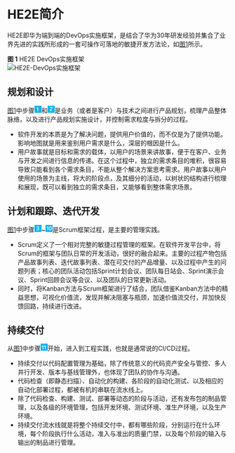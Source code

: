 # HE2E简介<a name="ZH-CN_TOPIC_0162964278"></a>

HE2E即华为端到端的DevOps实施框架，是结合了华为30年研发经验并集合了业界先进的实践所形成的一套可操作可落地的敏捷开发方法论，如[图1](#fig13561916192320)所示。

**图 1**  HE2E DevOps实施框架<a name="fig13561916192320"></a>  
![](figures/HE2E-DevOps实施框架.png "HE2E-DevOps实施框架")

## 规划和设计<a name="section9521144920317"></a>

[图1](#fig13561916192320)中步骤![](figures/1.png)和![](figures/2.png)是业务（或者是客户）与技术之间进行产品规划，梳理产品整体脉络，以及进行产品规划实施设计，并控制需求粒度与拆分的过程。

-   软件开发的本质是为了解决问题，提供用户价值的，而不仅是为了提供功能。影响地图就是用来鉴别用户需求是什么，深层的根因是什么。
-   用户故事就是目标和需求的载体，以用户的场景来讲故事，便于在客户、业务与开发之间进行信息的传递。在这个过程中，独立的需求条目的堆积，很容易导致只能看到各个需求条目，不能从整个解决方案思考需求。用户故事以用户使用的场景为主线，将大的阶段点，及其细分的活动，以树状的结构进行梳理和展现，既可以看到独立的需求条目，又能够看到整体需求场景。

## 计划和跟踪、迭代开发<a name="section0161123154017"></a>

[图1](#fig13561916192320)中步骤![](figures/3.png)\~![](figures/10.png)是Scrum框架过程，是主要的管理实践。

-   Scrum定义了一个相对完整的敏捷过程管理的框架。在软件开发平台中，将Scrum的框架与团队日常的开发活动，很好的融合起来。主要的过程产物包括产品故事列表、迭代故事列表、潜在可交付的产品增量、以及过程中产生的问题列表；核心的团队活动包括Sprint计划会议、团队每日站会、Sprint演示会议、Sprint回顾会议等会议、以及团队的日常更新活动。
-   同时，将Kanban方法与Scrum框架进行了结合，团队借鉴Kanban方法中的精益思想，可视化价值流，发现并解决阻塞与瓶颈，加速价值流交付，并加快反馈回路，持续进行改进。

## 持续交付<a name="section6807152624115"></a>

从[图1](#fig13561916192320)中步骤![](figures/11.png)开始，进入到工程实践，也就是通常说的CI/CD过程。

-   持续交付以代码配置管理为基础，除了传统意义的代码资产安全与管控、多人并行开发、版本与基线管理外，也体现了团队的协作与沟通。
-   代码检查（即静态扫描）、自动化的构建、各阶段的自动化测试、以及相应的自动化部署过程，都被有机的串联在流水线上。
-   除了代码检查、构建、测试、部署等动态的阶段与活动，还有发布包的制品管理，以及各级的环境管理，包括开发环境、测试环境、准生产环境，以及生产环境。
-   持续交付流水线就是将整个持续交付中，都有哪些阶段，分别运行在什么环境，每个阶段执行什么活动，准入与准出的质量门禁，以及每个阶段的输入与输出的制品进行管理。

